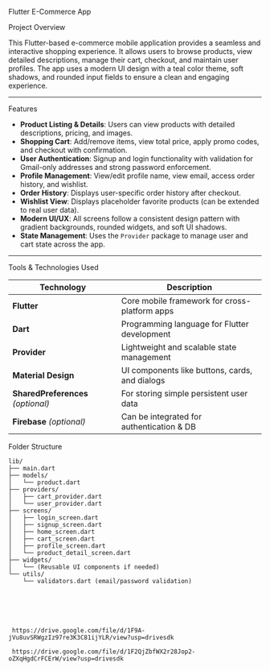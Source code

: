Flutter E-Commerce App

Project Overview

This Flutter-based e-commerce mobile application provides a seamless and interactive shopping experience. It allows users to browse products, view detailed descriptions, manage their cart, checkout, and maintain user profiles. The app uses a modern UI design with a teal color theme, soft shadows, and rounded input fields to ensure a clean and engaging experience.

---

 Features

- **Product Listing & Details**: Users can view products with detailed descriptions, pricing, and images.
- **Shopping Cart**: Add/remove items, view total price, apply promo codes, and checkout with confirmation.
- **User Authentication**: Signup and login functionality with validation for Gmail-only addresses and strong password enforcement.
- **Profile Management**: View/edit profile name, view email, access order history, and wishlist.
- **Order History**: Displays user-specific order history after checkout.
- **Wishlist View**: Displays placeholder favorite products (can be extended to real user data).
- **Modern UI/UX**: All screens follow a consistent design pattern with gradient backgrounds, rounded widgets, and soft UI shadows.
- **State Management**: Uses the `Provider` package to manage user and cart state across the app.

---

Tools & Technologies Used

| Technology         | Description                                       |
|--------------------|---------------------------------------------------|
| **Flutter**        | Core mobile framework for cross-platform apps     |
| **Dart**           | Programming language for Flutter development      |
| **Provider**       | Lightweight and scalable state management         |
| **Material Design**| UI components like buttons, cards, and dialogs    |
| **SharedPreferences** *(optional)* | For storing simple persistent user data    |
| **Firebase** *(optional)*          | Can be integrated for authentication & DB |



Folder Structure

```text
lib/
├── main.dart
├── models/
│   └── product.dart
├── providers/
│   ├── cart_provider.dart
│   └── user_provider.dart
├── screens/
│   ├── login_screen.dart
│   ├── signup_screen.dart
│   ├── home_screen.dart
│   ├── cart_screen.dart
│   ├── profile_screen.dart
│   └── product_detail_screen.dart
├── widgets/
│   └── (Reusable UI components if needed)
└── utils/
    └── validators.dart (email/password validation)





    
 https://drive.google.com/file/d/1F9A-jVu8uvSRWgzIz97re3K3C81ijYLR/view?usp=drivesdk

 https://drive.google.com/file/d/1F2QjZbfWX2r28Jop2-oZXqHgdCrFCErW/view?usp=drivesdk